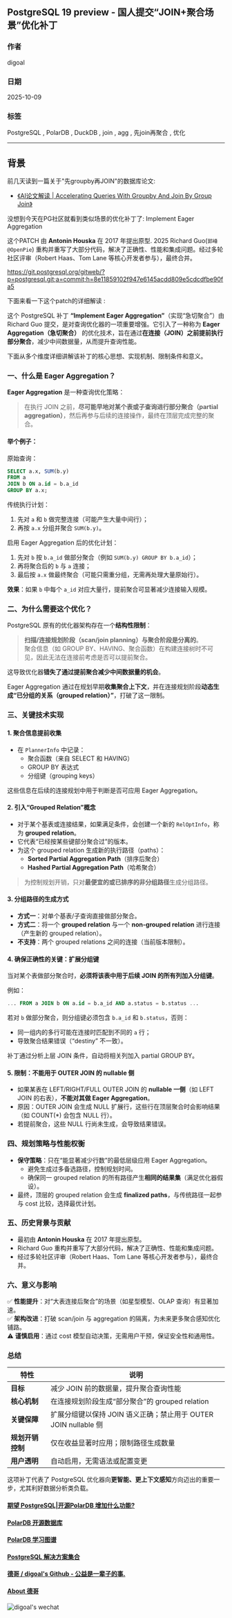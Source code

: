 ## PostgreSQL 19 preview - 国人提交“JOIN+聚合场景”优化补丁    
                
### 作者                
digoal                
                
### 日期                
2025-10-09               
                
### 标签                
PostgreSQL , PolarDB , DuckDB , join , agg , 先join再聚合 , 优化           
                
----                
                
## 背景      
前几天读到一篇关于"先groupby再JOIN"的数据库论文:   
- [《AI论文解读 | Accelerating Queries With Groupby And Join By Group Join》](../202510/20251007_01.md)    
  
没想到今天在PG社区就看到类似场景的优化补丁了: Implement Eager Aggregation  
  
这个PATCH 由 **Antonin Houska** 在 2017 年提出原型. 2025 Richard Guo(`郭峰@OpenPie`) 重构并重写了大部分代码，解决了正确性、性能和集成问题。经过多轮社区评审（Robert Haas、Tom Lane 等核心开发者参与），最终合并。  
  
https://git.postgresql.org/gitweb/?p=postgresql.git;a=commit;h=8e11859102f947e6145acdd809e5cdcdfbe90fa5  
  
下面来看一下这个patch的详细解读 :   
  
这个 PostgreSQL 补丁 **“Implement Eager Aggregation”**（实现“急切聚合”）由 Richard Guo 提交，是对查询优化器的一项重要增强。它引入了一种称为 **Eager Aggregation（急切聚合）** 的优化技术，旨在通过**在连接（JOIN）之前提前执行部分聚合**，减少中间数据量，从而提升查询性能。  
  
下面从多个维度详细讲解该补丁的核心思想、实现机制、限制条件和意义。  
  
### 一、什么是 Eager Aggregation？  
  
**Eager Aggregation** 是一种查询优化策略：    
> 在执行 JOIN 之前，**尽可能早地对某个表或子查询进行部分聚合（partial aggregation）**，然后再参与后续的连接操作，最终在顶层完成完整的聚合。  
  
#### 举个例子：  
原始查询：  
```sql  
SELECT a.x, SUM(b.y)  
FROM a  
JOIN b ON a.id = b.a_id  
GROUP BY a.x;  
```  
  
传统执行计划：  
1. 先对 `a` 和 `b` 做完整连接（可能产生大量中间行）；  
2. 再按 `a.x` 分组并聚合 `SUM(b.y)`。  
  
启用 Eager Aggregation 后的优化计划：  
1. 先对 `b` 按 `b.a_id` 做部分聚合（例如 `SUM(b.y) GROUP BY b.a_id`）；  
2. 再将聚合后的 `b` 与 `a` 连接；  
3. 最后按 `a.x` 做最终聚合（可能只需重分组，无需再处理大量原始行）。  
  
**效果**：如果 `b` 中每个 `a_id` 对应大量行，提前聚合可显著减少连接输入规模。  
  
### 二、为什么需要这个优化？  
  
PostgreSQL 原有的优化器架构存在一个**结构性限制**：  
  
> **扫描/连接规划阶段（scan/join planning）与聚合阶段是分离的**。    
> 聚合信息（如 GROUP BY、HAVING、聚合函数）在构建连接树时不可见，因此无法在连接前考虑是否可以提前聚合。  
  
这导致优化器**错失了通过提前聚合减少中间数据量的机会**。  
  
Eager Aggregation 通过在规划早期**收集聚合上下文**，并在连接规划阶段**动态生成“已分组的关系（grouped relation）”**，打破了这一限制。  
  
### 三、关键技术实现  
  
#### 1. **聚合信息提前收集**  
- 在 `PlannerInfo` 中记录：  
  - 聚合函数（来自 SELECT 和 HAVING）  
  - GROUP BY 表达式  
  - 分组键（grouping keys）  
  
这些信息在后续的连接规划中用于判断是否可应用 Eager Aggregation。  
  
#### 2. **引入“Grouped Relation”概念**  
- 对于某个基表或连接结果，如果满足条件，会创建一个新的 `RelOptInfo`，称为 **grouped relation**。  
- 它代表“已经按某些键部分聚合过”的版本。  
- 为这个 grouped relation 生成新的执行路径（paths）：  
  - **Sorted Partial Aggregation Path**（排序后聚合）  
  - **Hashed Partial Aggregation Path**（哈希聚合）  
  
> 为控制规划开销，只对**最便宜的或已排序的非分组路径**生成分组路径。  
  
#### 3. **分组路径的生成方式**  
- **方式一**：对单个基表/子查询直接做部分聚合。  
- **方式二**：将一个 **grouped relation** 与一个 **non-grouped relation** 进行连接（产生新的 grouped relation）。  
- **不支持**：两个 grouped relations 之间的连接（当前版本限制）。  
  
#### 4. **确保正确性的关键：扩展分组键**  
当对某个表做部分聚合时，**必须将该表中用于后续 JOIN 的所有列加入分组键**。  
  
例如：  
```sql  
... FROM a JOIN b ON a.id = b.a_id AND a.status = b.status ...  
```  
若对 `b` 做部分聚合，则分组键必须包含 `b.a_id` 和 `b.status`，否则：  
- 同一组内的多行可能在连接时匹配到不同的 `a` 行；  
- 导致聚合结果错误（“destiny” 不一致）。  
  
补丁通过分析上层 JOIN 条件，自动将相关列加入 partial GROUP BY。  
  
#### 5. **限制：不能用于 OUTER JOIN 的 nullable 侧**  
- 如果某表在 LEFT/RIGHT/FULL OUTER JOIN 的 **nullable 一侧**（如 LEFT JOIN 的右表），**不能对其做 Eager Aggregation**。  
- 原因：OUTER JOIN 会生成 NULL 扩展行，这些行在顶层聚合时会影响结果（如 COUNT(*) 会包含 NULL 行）。  
- 若提前聚合，这些 NULL 行尚未生成，会导致结果错误。  
  
### 四、规划策略与性能权衡  
  
- **保守策略**：只在“能显著减少行数”的最低层级应用 Eager Aggregation。  
  - 避免生成过多备选路径，控制规划时间。  
  - 确保同一 grouped relation 的所有路径产生**相同的结果集**（满足优化器假设）。  
- 最终，顶层的 grouped relation 会生成 **finalized paths**，与传统路径一起参与 cost 比较，选择最优计划。  
  
### 五、历史背景与贡献  
  
- 最初由 **Antonin Houska** 在 2017 年提出原型。  
- Richard Guo 重构并重写了大部分代码，解决了正确性、性能和集成问题。  
- 经过多轮社区评审（Robert Haas、Tom Lane 等核心开发者参与），最终合并。  
  
### 六、意义与影响  
  
✅ **性能提升**：对“大表连接后聚合”的场景（如星型模型、OLAP 查询）有显著加速。    
✅ **架构改进**：打破 scan/join 与 aggregation 的隔离，为未来更多聚合感知优化铺路。    
⚠️ **谨慎启用**：通过 cost 模型自动决策，无需用户干预，保证安全性和通用性。  
  
### 总结  
  
| 特性 | 说明 |  
|------|------|  
| **目标** | 减少 JOIN 前的数据量，提升聚合查询性能 |  
| **核心机制** | 在连接规划阶段生成“部分聚合”的 grouped relation |  
| **关键保障** | 扩展分组键以保持 JOIN 语义正确；禁止用于 OUTER JOIN nullable 侧 |  
| **规划开销控制** | 仅在收益显著时应用；限制路径生成数量 |  
| **用户透明** | 自动启用，无需语法或配置变更 |  
  
这项补丁代表了 PostgreSQL 优化器向**更智能、更上下文感知**方向迈出的重要一步，尤其利好数据分析类负载。  
    
#### [期望 PostgreSQL|开源PolarDB 增加什么功能?](https://github.com/digoal/blog/issues/76 "269ac3d1c492e938c0191101c7238216")
  
  
#### [PolarDB 开源数据库](https://openpolardb.com/home "57258f76c37864c6e6d23383d05714ea")
  
  
#### [PolarDB 学习图谱](https://www.aliyun.com/database/openpolardb/activity "8642f60e04ed0c814bf9cb9677976bd4")
  
  
#### [PostgreSQL 解决方案集合](../201706/20170601_02.md "40cff096e9ed7122c512b35d8561d9c8")
  
  
#### [德哥 / digoal's Github - 公益是一辈子的事.](https://github.com/digoal/blog/blob/master/README.md "22709685feb7cab07d30f30387f0a9ae")
  
  
#### [About 德哥](https://github.com/digoal/blog/blob/master/me/readme.md "a37735981e7704886ffd590565582dd0")
  
  
![digoal's wechat](../pic/digoal_weixin.jpg "f7ad92eeba24523fd47a6e1a0e691b59")
  
